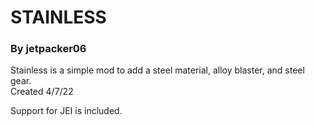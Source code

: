 # STAINLESS  
### By jetpacker06
Stainless is a simple mod to add a steel material, alloy blaster, and steel gear.  
Created 4/7/22

Support for JEI is included.
